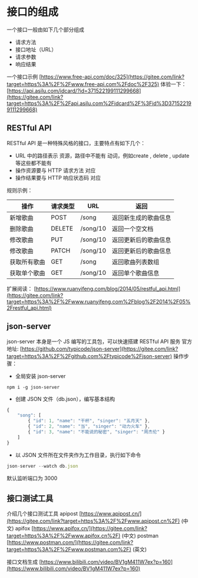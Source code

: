 # 接口的组成
一个接口一般由如下几个部分组成

- 请求方法
- 接口地址（URL）
- 请求参数
- 响应结果

一个接口示例 [https://www.free-api.com/doc/325](https://gitee.com/link?target=https%3A%2F%2Fwww.free-api.com%2Fdoc%2F325)
体验一下： [https://api.asilu.com/idcard/?id=371522199111299668](https://gitee.com/link?target=https%3A%2F%2Fapi.asilu.com%2Fidcard%2F%3Fid%3D371522199111299668)
## RESTful API
RESTful API 是一种特殊风格的接口，主要特点有如下几个：

- URL 中的路径表示 资源，路径中不能有 动词，例如create , delete , update 等这些都不能有
- 操作资源要与 HTTP 请求方法 对应
- 操作结果要与 HTTP 响应状态码 对应

规则示例：

| **操作** | **请求类型** | **URL** | **返回** |
| --- | --- | --- | --- |
| 新增歌曲 | POST | /song | 返回新生成的歌曲信息 |
| 删除歌曲 | DELETE | /song/10 | 返回一个空文档 |
| 修改歌曲 | PUT | /song/10 | 返回更新后的歌曲信息 |
| 修改歌曲 | PATCH | /song/10 | 返回更新后的歌曲信息 |
| 获取所有歌曲 | GET | /song | 返回歌曲列表数组 |
| 获取单个歌曲 | GET | /song/10 | 返回单个歌曲信息 |

扩展阅读： [https://www.ruanyifeng.com/blog/2014/05/restful_api.html](https://gitee.com/link?target=https%3A%2F%2Fwww.ruanyifeng.com%2Fblog%2F2014%2F05%2Frestful_api.html)
## json-server
json-server 本身是一个 JS 编写的工具包，可以快速搭建 RESTful API 服务
官方地址: [https://github.com/typicode/json-server](https://gitee.com/link?target=https%3A%2F%2Fgithub.com%2Ftypicode%2Fjson-server)
操作步骤：

- 全局安装 json-server

`npm i -g json-server`

- 创建 JSON 文件（db.json），编写基本结构
```javascript
{
	"song": [
		{ "id": 1, "name": "干杯", "singer": "五月天" },
		{ "id": 2, "name": "当", "singer": "动力火车" },
		{ "id": 3, "name": "不能说的秘密", "singer": "周杰伦" }
	]
}
```

- 以 JSON 文件所在文件夹作为工作目录，执行如下命令
```javascript
json-server --watch db.json
```
默认监听端口为 3000
## 接口测试工具
介绍几个接口测试工具 apipost [https://www.apipost.cn/](https://gitee.com/link?target=https%3A%2F%2Fwww.apipost.cn%2F) (中文) apifox [https://www.apifox.cn/](https://gitee.com/link?target=https%3A%2F%2Fwww.apifox.cn%2F) (中文) postman [https://www.postman.com/](https://gitee.com/link?target=https%3A%2F%2Fwww.postman.com%2F) (英文)

接口文档生成
[https://www.bilibili.com/video/BV1gM411W7ex?p=160](https://www.bilibili.com/video/BV1gM411W7ex?p=160)
